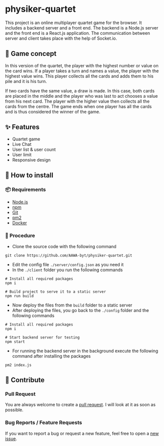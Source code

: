 # physiker-quartet

This project is an online multiplayer quartet game for the browser. 
It includes a backend server and a front end. 
The backend is a Node.js server and the front end is a React.js application. 
The communication between server and client takes place with the help of Socket.io.

## :rocket: Game concept
In this version of the quartet, the player with the highest number or value on the card wins. If a player takes a turn and names a value, the player with the highest value wins. This player collects all the cards and adds them to his pile and it is his turn.

If two cards have the same value, a draw is made. In this case, both cards are placed in the middle and the player who was last to act chooses a value from his next card. The player with the higher value then collects all the cards from the centre. The game ends when one player has all the cards and is thus considered the winner of the game.

## :sparkles: Features

- Quartet game
- Live Chat 
- User list & user count
- User limit
- Responsive design

## :wrench: How to install

### :package: Requirements 
- [Node.js](https://nodejs.org/en/download)
- [npm](https://docs.npmjs.com/cli/)
- [Git](https://git-scm.com/downloads)
- [pm2](https://pm2.keymetrics.io/)
- [Docker](https://docs.docker.com/)

### :page_facing_up: Procedure

- Clone the source code with the following command
```
git clone https://github.com/AAWA-byt/physiker-quartet.git
```
- Edit the config file ```./server/config.json``` as you need it 
- In the ```./client``` folder you run the following commands
```
# Install all required packages
npm i

# Build project to serve it to a static server
npm run build
```
- Now deploy the files from the ```build``` folder to a static server
- After deploying the files, you go back to the ```./config``` folder and the following commands
```
# Install all required packages
npm i

# Start backend server for testing
npm start
```
- For running the backend server in the background execute the following command after installing the packages
```
pm2 index.js
```

## :construction: Contribute
### Pull Request
You are always welcome to create a [pull request](https://github.com/AAWA-byt/physiker-quartet/pulls). I will look at it as soon as possible. 

### Bug Reports / Feature Requests

If you want to report a bug or request a new feature, feel free to open a [new issue](https://github.com/AAWA-byt/physiker-quartet/issues). 
